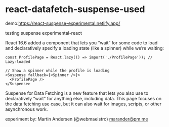 
# react-datafetch-suspense-used

demo:https://react-suspense-experimental.netlify.app/

testing suspense experimental-react

React 16.6 added a <Suspense> component that lets you “wait” for some code to load and declaratively specify a loading state (like a spinner) while we’re waiting:

```
const ProfilePage = React.lazy(() => import('./ProfilePage')); // Lazy-loaded

// Show a spinner while the profile is loading
<Suspense fallback={<Spinner />}>
  <ProfilePage />
</Suspense>
```
Suspense for Data Fetching is a new feature that lets you also use <Suspense> to declaratively “wait” for anything else, including data. This page focuses on the data fetching use case, but it can also wait for images, scripts, or other asynchronous work.

experiment by:
Martin Andersen (@webmaeistro) <marander@pm.me>
